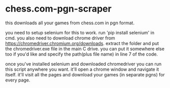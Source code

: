 # chess.com-pgn-scraper
this downloads all your games from chess.com in pgn format.

you need to setup selenium for this to work. run 'pip install selenium' in cmd. 
you also need to download chrome driver from https://chromedriver.chromium.org/downloads. extract the folder and put the chromedriver.exe file in the main C drive. you can put it somewhere else too if you'd like and specify the path(plus file name) in line 7 of the code. 


once you've installed selenium and downloaded chromedriver you can run this script anywhere you want. it'll open a chrome window and navigate it itself. it'll visit all the pages and download your games (in separate pgns) for every page.